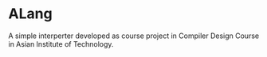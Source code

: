 # ALang

A simple interperter developed as course project in Compiler Design Course in Asian Institute of Technology.
